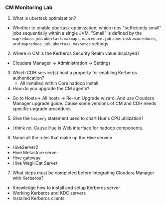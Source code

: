 ### CM Monitoring Lab

1. What is ubertask optimization?

 - Whether to enable ubertask optimization, which runs "sufficiently small" jobs sequentially within a single JVM. "Small" is defined by the `mapreduce.job.ubertask.maxmaps`, `mapreduce.job.ubertask.maxreduces`, and `mapreduce.job.ubertask.maxbytes` settings.

2. Where in CM is the Kerberos Security Realm value displayed?
 - Cloudera Manager -> Administration -> Settings
3. Which CDH service(s) host a property for enabling Kerberos authentication?
	- All installed within Core hadoop install
4. How do you upgrade the CM agents?
 - Go to Hosts-> All hosts -> Re-run Upgrade wizard. And use Cloudera Manager upgrade guide. Cause some versions of CM and CDH needs specific upgrade procedure. 
5. Give the `tsquery` statement used to chart Hue's CPU utilization?
 - I think no. Cause Hue is Web interface for hadoop components.
6. Name all the roles that make up the Hive service
  - HiveServer2
  - Hive Metastore server
  - Hive gateway
  - Hive WegHCat Server
7. What steps must be completed before integrating Cloudera Manager with Kerberos?
 - Knowledge how to install and setup Kerberos server
 - Working Kerberos and KDC servers
 - Installed Kerberos clients